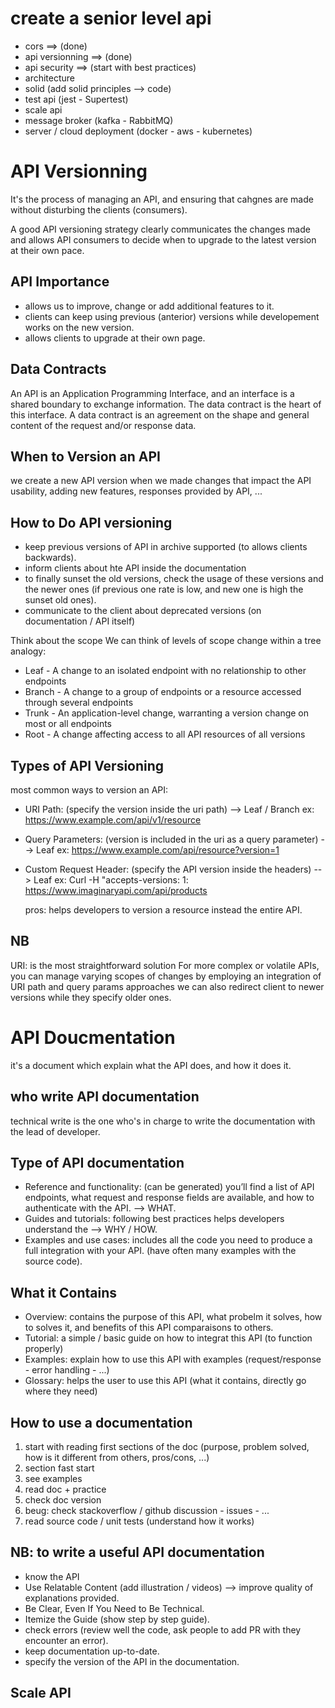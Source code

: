 # create a senior level api

- cors ==> (done)
- api versionning ==> (done)
- api security ==> (start with best practices)
- architecture
- solid (add solid principles --> code)
- test api (jest - Supertest)
- scale api
- message broker (kafka - RabbitMQ)
- server / cloud deployment (docker - aws - kubernetes)

# API Versionning

It's the process of managing an API, and ensuring that cahgnes are made without disturbing the clients (consumers).

A good API versioning strategy clearly communicates the changes made and allows API consumers to decide when to upgrade to the latest version at their own pace.

## API Importance

- allows us to improve, change or add additional features to it.
- clients can keep using previous (anterior) versions while developement works on the new version.
- allows clients to upgrade at their own page.

## Data Contracts

An API is an Application Programming Interface, and an interface is a shared boundary to exchange information. The data contract is the heart of this interface.
A data contract is an agreement on the shape and general content of the request and/or response data.

## When to Version an API

we create a new API version when we made changes that impact the API usability, adding new features, responses provided by API, ...

## How to Do API versioning

- keep previous versions of API in archive supported (to allows clients backwards).
- inform clients about hte API inside the documentation
- to finally sunset the old versions, check the usage of these versions and the newer ones (if previous one rate is low, and new one is high the sunset old ones).
- communicate to the client about deprecated versions (on documentation / API itself)

Think about the scope
We can think of levels of scope change within a tree analogy:

- Leaf - A change to an isolated endpoint with no relationship to other endpoints
- Branch - A change to a group of endpoints or a resource accessed through several endpoints
- Trunk - An application-level change, warranting a version change on most or all endpoints
- Root - A change affecting access to all API resources of all versions

## Types of API Versioning

most common ways to version an API:

- URI Path: (specify the version inside the uri path) --> Leaf / Branch
  ex: <https://www.example.com/api/v1/resource>

- Query Parameters: (version is included in the uri as a query parameter) --> Leaf
  ex: <https://www.example.com/api/resource?version=1>

- Custom Request Header: (specify the API version inside the headers) --> Leaf
  ex: Curl -H "accepts-versions: 1:
  <https://www.imaginaryapi.com/api/products>

  pros: helps developers to version a resource instead the entire API.

## NB

URI: is the most straightforward solution
For more complex or volatile APIs, you can manage varying scopes of changes by employing an integration of URI path and query params approaches
we can also redirect client to newer versions while they specify older ones.

# API Doucmentation

it's a document which explain what the API does, and how it does it.

## who write API documentation

technical write is the one who's in charge to write the documentation with the lead of developer.

## Type of API documentation

- Reference and functionality: (can be generated) you’ll find a list of API endpoints, what request and response fields are available, and how to authenticate with the API. --> WHAT.
- Guides and tutorials: following best practices helps developers understand the --> WHY / HOW.
- Examples and use cases: includes all the code you need to produce a full integration with your API. (have often many examples with the source code).

## What it Contains

- Overview: contains the purpose of this API, what probelm it solves, how to solves it, and benefits of this API comparaisons to others.
- Tutorial: a simple / basic guide on how to integrat this API (to function properly)
- Examples: explain how to use this API with examples (request/response - error handling - ...)
- Glossary: helps the user to use this API (what it contains, directly go where they need)

## How to use a documentation

1. start with reading first sections of the doc (purpose, problem solved, how is it different from others, pros/cons, ...)
2. section fast start
3. see examples
4. read doc + practice
5. check doc version
6. beug: check stackoverflow / github discussion - issues - ...
7. read source code / unit tests (understand how it works)

## NB: to write a useful API documentation

- know the API
- Use Relatable Content (add illustration / videos) --> improve quality of explanations provided.
- Be Clear, Even If You Need to Be Technical.
- Itemize the Guide (show step by step guide).
- check errors (review well the code, ask people to add PR with they encounter an error).
- keep documentation up-to-date.
- specify the version of the API in the documentation.

## Scale API
